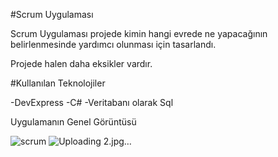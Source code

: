 #Scrum Uygulaması

Scrum Uygulaması projede kimin hangi evrede ne yapacağının belirlenmesinde yardımcı olunması için tasarlandı.


Projede halen daha eksikler vardır.

#Kullanılan Teknolojiler

-DevExpress
-C#
-Veritabanı olarak Sql

Uygulamanın Genel Görüntüsü

![scrum](https://user-images.githubusercontent.com/37252259/56080243-e36e9280-5e06-11e9-9cf6-3481c12dab4c.png)
![Uploading 2.jpg…]()
